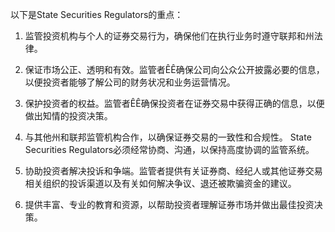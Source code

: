 

以下是State Securities Regulators的重点：

1. 监管投资机构与个人的证券交易行为，确保他们在执行业务时遵守联邦和州法律。

2. 保证市场公正、透明和有效。监管者ÊÊ确保公司向公众公开披露必要的信息，以便投资者能够了解公司的财务状况和业务运营情况。

3. 保护投资者的权益。监管者ÊÊ确保投资者在证券交易中获得正确的信息，以便做出知情的投资决策。

4. 与其他州和联邦监管机构合作，以确保证券交易的一致性和合规性。 State Securities Regulators必须经常协商、沟通，以保持高度协调的监管系统。

5. 协助投资者解决投诉和争端。监管者提供有关证券商、经纪人或其他证券交易相关组织的投诉渠道以及有关如何解决争议、退还被欺骗资金的建议。

6. 提供丰富、专业的教育和资源，以帮助投资者理解证券市场并做出最佳投资决策。